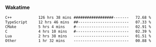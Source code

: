 ### Wakatime
<!--START_SECTION:waka-->

```txt
C++            126 hrs 38 mins ##################-------   72.68 %
TypeScript     12 hrs 46 mins  ##-----------------------   07.33 %
CMake          5 hrs 4 mins    #------------------------   02.91 %
C              4 hrs 10 mins   #------------------------   02.39 %
Lua            2 hrs 38 mins   -------------------------   01.51 %
Other          1 hr 32 mins    -------------------------   00.88 %
```

<!--END_SECTION:waka-->
